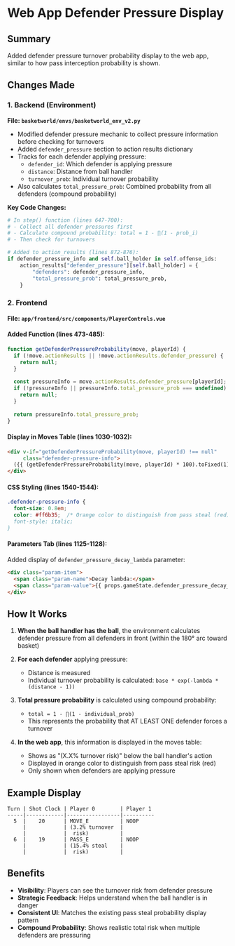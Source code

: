 # Web App Defender Pressure Display

## Summary

Added defender pressure turnover probability display to the web app, similar to how pass interception probability is shown.

## Changes Made

### 1. Backend (Environment)

**File: `basketworld/envs/basketworld_env_v2.py`**

- Modified defender pressure mechanic to collect pressure information before checking for turnovers
- Added `defender_pressure` section to action results dictionary
- Tracks for each defender applying pressure:
  - `defender_id`: Which defender is applying pressure
  - `distance`: Distance from ball handler
  - `turnover_prob`: Individual turnover probability
- Also calculates `total_pressure_prob`: Combined probability from all defenders (compound probability)

**Key Code Changes:**
```python
# In step() function (lines 647-700):
# - Collect all defender pressures first
# - Calculate compound probability: total = 1 - ∏(1 - prob_i)
# - Then check for turnovers

# Added to action_results (lines 872-876):
if defender_pressure_info and self.ball_holder in self.offense_ids:
    action_results["defender_pressure"][self.ball_holder] = {
        "defenders": defender_pressure_info,
        "total_pressure_prob": total_pressure_prob,
    }
```

### 2. Frontend

**File: `app/frontend/src/components/PlayerControls.vue`**

#### Added Function (lines 473-485):
```javascript
function getDefenderPressureProbability(move, playerId) {
  if (!move.actionResults || !move.actionResults.defender_pressure) {
    return null;
  }
  
  const pressureInfo = move.actionResults.defender_pressure[playerId];
  if (!pressureInfo || pressureInfo.total_pressure_prob === undefined) {
    return null;
  }
  
  return pressureInfo.total_pressure_prob;
}
```

#### Display in Moves Table (lines 1030-1032):
```html
<div v-if="getDefenderPressureProbability(move, playerId) !== null" 
     class="defender-pressure-info">
  ({{ (getDefenderPressureProbability(move, playerId) * 100).toFixed(1) }}% turnover risk)
</div>
```

#### CSS Styling (lines 1540-1544):
```css
.defender-pressure-info {
  font-size: 0.8em;
  color: #ff6b35;  /* Orange color to distinguish from pass steal (red)
  font-style: italic;
}
```

#### Parameters Tab (lines 1125-1128):
Added display of `defender_pressure_decay_lambda` parameter:
```html
<div class="param-item">
  <span class="param-name">Decay lambda:</span>
  <span class="param-value">{{ props.gameState.defender_pressure_decay_lambda || 'N/A' }}</span>
</div>
```

## How It Works

1. **When the ball handler has the ball**, the environment calculates defender pressure from all defenders in front (within the 180° arc toward basket)

2. **For each defender** applying pressure:
   - Distance is measured
   - Individual turnover probability is calculated: `base * exp(-lambda * (distance - 1))`

3. **Total pressure probability** is calculated using compound probability:
   - `total = 1 - ∏(1 - individual_prob)`
   - This represents the probability that AT LEAST ONE defender forces a turnover

4. **In the web app**, this information is displayed in the moves table:
   - Shows as "(X.X% turnover risk)" below the ball handler's action
   - Displayed in orange color to distinguish from pass steal risk (red)
   - Only shown when defenders are applying pressure

## Example Display

```
Turn | Shot Clock | Player 0        | Player 1
-----|------------|-----------------|----------
  5  |    20      | MOVE_E          | NOOP
     |            | (3.2% turnover  |
     |            |  risk)          |
  6  |    19      | PASS_E          | NOOP
     |            | (15.4% steal    |
     |            |  risk)          |
```

## Benefits

- **Visibility**: Players can see the turnover risk from defender pressure
- **Strategic Feedback**: Helps understand when the ball handler is in danger
- **Consistent UI**: Matches the existing pass steal probability display pattern
- **Compound Probability**: Shows realistic total risk when multiple defenders are pressuring

